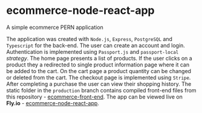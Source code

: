 # ecommerce-node-react-app
A simple ecommerce PERN application

The application was created with `Node.js`, `Express`, `PostgreSQL` and `Typescript` for the back-end. The user can create an account and login. Authentication is implemented
using `Passport.js` and `passport-local` *strategy*. The home page presents a list of products. If the user clicks on a product they a redirected to single product information
page where it can be added to the cart. On the cart page a product quantity can be changed or deleted from the cart. The checkout page is implemented using 
`Stripe`. After completing a purchase the user can view their shopping history. The static folder in the `production` branch contains compiled front-end files from this repository - [ecommerce-front-end](https://github.com/stoychod/e-commerce-frontend).
The app can be viewed live on **Fly.io** - [ecommerce-node-react-app](https://ecommerce-node-react-app.fly.dev/).
